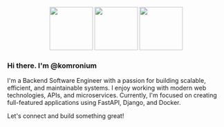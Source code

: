<p align="center">
  <img src="https://i.giphy.com/media/LMt9638dO8dftAjtco/200.webp" width="100">
  <img src="https://i.giphy.com/media/KzJkzjggfGN5Py6nkT/200.webp" width="100">
  <img src="https://i.giphy.com/media/IdyAQJVN2kVPNUrojM/200.webp" width="100">
</p>

### Hi there. I'm @komronium
I'm a Backend Software Engineer with a passion for building scalable, efficient, and maintainable systems. I enjoy working with modern web technologies, APIs, and microservices. Currently, I'm focused on creating full-featured applications using FastAPI, Django, and Docker.

Let's connect and build something great!
